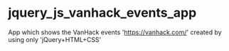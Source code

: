# jquery_js_vanhack_events_app
App which shows the VanHack events 'https://vanhack.com/' created by using only 'jQuery+HTML+CSS'
